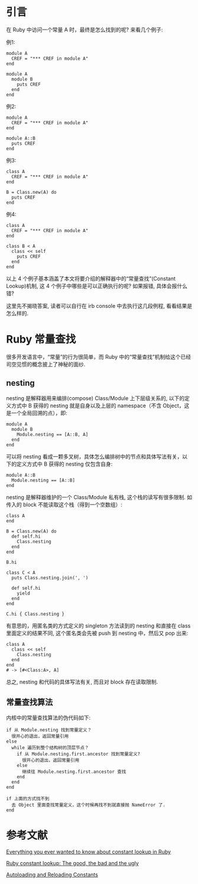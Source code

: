 # 引言

在 Ruby 中访问一个常量 A 时，最终是怎么找到的呢? 来看几个例子:

例1:

```
module A
  CREF = "*** CREF in module A"
end 

module A
  module B
    puts CREF
  end
end
```

例2:

```
module A
  CREF = "*** CREF in module A"
end

module A::B
  puts CREF
end
```

例3:

```
class A
  CREF = "*** CREF in module A"
end

B = Class.new(A) do
  puts CREF
end
```

例4:

```
class A
  CREF = "*** CREF in module A"
end

class B < A
  class << self
    puts CREF
  end
end
```

以上 4 个例子基本涵盖了本文将要介绍的解释器中的“常量查找”(Constant Lookup)机制, 这 4 个例子中哪些是可以正确执行的呢? 如果报错, 具体会报什么错?

这里先不揭晓答案, 读者可以自行在 irb console 中去执行这几段例程, 看看结果是怎么样的.


# Ruby 常量查找

很多开发语言中，“常量”的行为很简单，而 Ruby 中的“常量查找”机制给这个已经司空见惯的概念披上了神秘的面纱.

## nesting

nesting 是解释器用来编排(compose) Class/Module 上下层级关系的, 以下的定义方式中 B 获得的 nesting 就是自身以及上层的 namespace（不含 Object，这是一个全局回溯的点），即:

```
module A
  module B
    Module.nesting == [A::B, A]
  end
end
```

可以将 nesting 看成一颗多叉树，具体怎么编排树中的节点和具体写法有关，以下的定义方式中 B 获得的 nesting 仅包含自身:

```
module A::B
  Module.nesting == [A::B]
end
```

nesting 是解释器维护的一个 Class/Module 私有栈, 这个栈的读写有很多限制. 如传入的 block 不能读取这个栈（得到一个空数组）:

```
class A
end

B = Class.new(A) do
  def self.hi
    Class.nesting
  end
end

B.hi

class C < A
  puts Class.nesting.join(', ')

  def self.hi
    yield
  end
end

C.hi { Class.nesting }
```

有意思的，用匿名类的方式定义的 singleton 方法读到的 nesting 和直接在 class 里面定义的结果不同, 这个匿名类会先被 push 到 nesting 中，然后又 pop 出来:

```
class A
  class << self
    Class.nesting
  end
end
# -> [#<Class:A>, A]
```

总之, nesting 和代码的具体写法有关, 而且对 block 存在读取限制.

## 常量查找算法

内核中的常量查找算法的伪代码如下:

```
if 从 Module.nesting 找到常量定义？
  很开心的退出，返回常量引用
else
  while 遍历到整个结构树的顶层节点？
    if 从 Module.nesting.first.ancestor 找到常量定义?
      很开心的退出，返回常量引用
    else
      继续往 Module.nesting.first.ancestor 查找
    end
  end
end

if 上面的方式找不到
  去 Object 里面查找常量定义，这个时候再找不到就直接抛 NameError 了.
end
```



# 参考文献

[Everything you ever wanted to know about constant lookup in Ruby](http://cirw.in/blog/constant-lookup.html)

[Ruby constant lookup: The good, the bad and the ugly](http://makandracards.com/makandra/20633-ruby-constant-lookup-the-good-the-bad-and-the-ugly)

[Autoloading and Reloading Constants](http://guides.rubyonrails.org/autoloading_and_reloading_constants.html)

